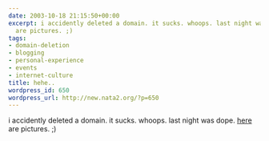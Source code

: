 ```yaml
---
date: 2003-10-18 21:15:50+00:00
excerpt: i accidently deleted a domain. it sucks. whoops. last night was dope. here
  are pictures. ;)
tags:
- domain-deletion
- blogging
- personal-experience
- events
- internet-culture
title: hehe..
wordpress_id: 650
wordpress_url: http://new.nata2.org/?p=650
---
```


i accidently deleted a domain. it sucks. whoops. last night was dope. <a href="https://web.archive.org/web/20030814003134/http://www.nata2.info//?path=pictures%2Fevents%2Fpeaches_03">here</a> are pictures. ;)